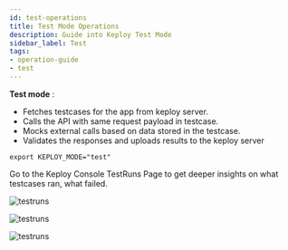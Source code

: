 ```yaml
---
id: test-operations
title: Test Mode Operations
description: Guide into Keploy Test Mode
sidebar_label: Test
tags:
- operation-guide
- test
---
```


**Test mode** :
- Fetches testcases for the app from keploy server.
- Calls the API with same request payload in testcase.
- Mocks external calls based on data stored in the testcase.
- Validates the responses and uploads results to the keploy server

```
export KEPLOY_MODE="test"
```

Go to the Keploy Console TestRuns Page to get deeper insights on what testcases ran, what failed.

![testruns](https://raw.githubusercontent.com/keploy/samples-go/main/gin-mongo/testrun1.png "Recent testruns")

![testruns](https://raw.githubusercontent.com/keploy/samples-go/main/gin-mongo/testrun2.png "Summary")

![testruns](https://raw.githubusercontent.com/keploy/samples-go/main/gin-mongo/testrun3.png "Detail")


